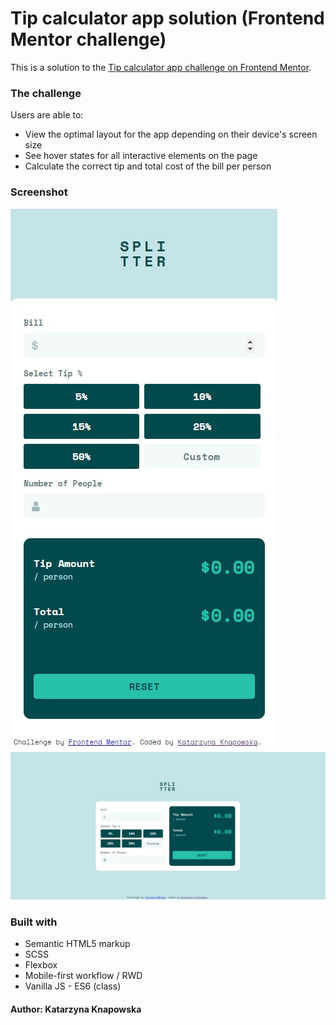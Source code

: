 # Tip calculator app solution (Frontend Mentor challenge)

This is a solution to the [Tip calculator app challenge on Frontend Mentor](https://www.frontendmentor.io/challenges/tip-calculator-app-ugJNGbJUX).


### The challenge

Users are able to:

- View the optimal layout for the app depending on their device's screen size
- See hover states for all interactive elements on the page
- Calculate the correct tip and total cost of the bill per person

### Screenshot

![Mobile Screenshot](./Mobile_screenshot.jpg)
![Desktop Screenshot](./Desktop_screenshot.jpg)


### Built with

- Semantic HTML5 markup
- SCSS
- Flexbox
- Mobile-first workflow / RWD
- Vanilla JS - ES6 (class)

#### Author: Katarzyna Knapowska